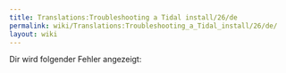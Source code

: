 ```yaml
---
title: Translations:Troubleshooting a Tidal install/26/de
permalink: wiki/Translations:Troubleshooting_a_Tidal_install/26/de/
layout: wiki
---
```


Dir wird folgender Fehler angezeigt:
